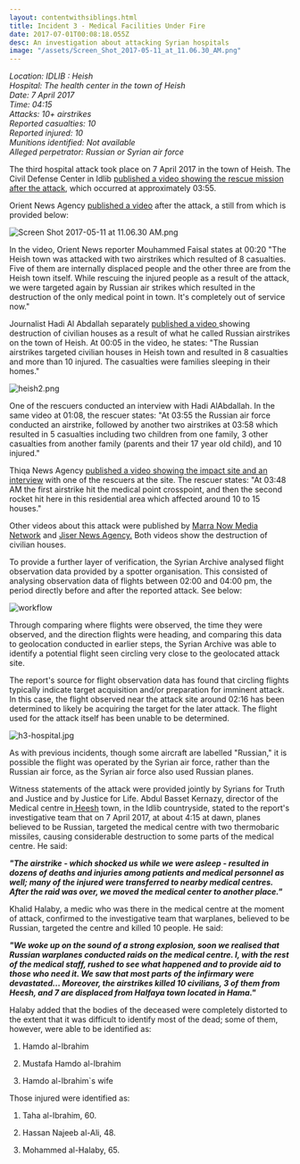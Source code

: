 ```yaml
---
layout: contentwithsiblings.html
title: Incident 3 - Medical Facilities Under Fire
date: 2017-07-01T00:08:18.055Z
desc: An investigation about attacking Syrian hospitals
image: "/assets/Screen_Shot_2017-05-11_at_11.06.30_AM.png"
---
```


_Location: IDLIB : Heish  
Hospital: The health center in the town of Heish  
Date: 7 April 2017  
Time: 04:15  
Attacks: 10+ airstrikes  
Reported casualties: 10  
Reported injured: 10  
Munitions identified: Not available  
Alleged perpetrator: Russian or Syrian air force_

The third hospital attack took place on 7 April 2017 in the town of Heish. The Civil Defense Center in Idlib [published a video showing the rescue mission after the attack][1], which occurred at approximately 03:55.

Orient News Agency [published a video][2] after the attack, a still from which is provided below:

![Screen Shot 2017-05-11 at 11.06.30 AM.png][3]

In the video, Orient News reporter Mouhammed Faisal states at 00:20 "The Heish town was attacked with two airstrikes which resulted of 8 casualties. Five of them are internally displaced people and the other three are from the Heish town itself. While rescuing the injured people as a result of the attack, we were targeted again by Russian air strikes which resulted in the destruction of the only medical point in town. It's completely out of service now."

Journalist Hadi Al Abdallah separately [published a video ][4]showing destruction of civilian houses as a result of what he called Russian airstrikes on the town of Heish. At 00:05 in the video, he states: "The Russian airstrikes targeted civilian houses in Heish town and resulted in 8 casualties and more than 10 injured. The casualties were families sleeping in their homes."

![heish2.png][5]

One of the rescuers conducted an interview with Hadi AlAbdallah. In the same video at 01:08, the rescuer states: "At 03:55 the Russian air force conducted an airstrike, followed by another two airstrikes at 03:58 which resulted in 5 casualties including two children from one family, 3 other casualties from another family (parents and their 17 year old child), and 10 injured."

Thiqa News Agency [published a video showing the impact site and an interview][6] with one of the rescuers at the site. The rescuer states: "At 03:48 AM the first airstrike hit the medical point crosspoint, and then the second rocket hit here in this residential area which affected around 10 to 15 houses."

Other videos about this attack were published by [Marra Now Media Network][7] and [Jiser News Agency.][8] Both videos show the destruction of civilian houses.

To provide a further layer of verification, the Syrian Archive analysed flight observation data provided by a spotter organisation. This consisted of analysing observation data of  flights between 02:00 and 04:00 pm, the period directly before and after the reported attack. See below:

![workflow][9]

Through comparing where flights were observed, the time they were observed, and the direction flights were heading, and comparing this data to geolocation conducted in earlier steps, the Syrian Archive was able to identify a potential flight seen circling very close to the geolocated attack site.

The report's source for flight observation data has found that circling flights typically indicate target acquisition and/or preparation for imminent attack. In this case, the flight observed near the attack site around 02:16 has been determined to likely be acquiring the target for the later attack. The flight used for the attack itself has been unable to be determined.

![h3-hospital.jpg][10]

As with previous incidents, though some aircraft are labelled "Russian," it is possible the flight was operated by the Syrian air force, rather than the Russian air force, as the Syrian air force also used Russian planes.

Witness statements of the attack were provided jointly by Syrians for Truth and Justice and by Justice for Life. Abdul Basset Kernazy, director of the Medical centre in[ Heesh][11] town, in the Idlib countryside, stated to the report's investigative team that on 7 April 2017, at about 4:15 at dawn, planes believed to be Russian, targeted the medical centre with two thermobaric missiles, causing considerable destruction to some parts of the medical centre. He said:

**_"The airstrike - which shocked us while we were asleep - resulted in dozens of deaths and injuries among patients and medical personnel as well; many of the injured were transferred to nearby medical centres. After the raid was over, we moved the medical center to another place."_**

Khalid Halaby, a medic who was there in the medical centre at the moment of attack, confirmed to the investigative team that warplanes, believed to be Russian, targeted the centre and killed 10 people. He said:

**_"We woke up on the sound of a strong explosion, soon we realised that Russian warplanes conducted raids on the medical centre. I, with the rest of the medical staff, rushed to see what happened and to provide aid to those who need it. We saw that most parts of the infirmary were devastated... Moreover, the airstrikes killed 10 civilians, 3 of them from Heesh, and 7 are displaced from Halfaya town located in Hama."_**

Halaby added that the bodies of the deceased were completely distorted to the extent that it was difficult to identify most of the dead; some of them, however, were able to be identified as:

1. Hamdo al-Ibrahim  

2. Mustafa Hamdo al-Ibrahim  

3. Hamdo al-Ibrahim`s wife

Those injured were identified as:

1. Taha al-Ibrahim, 60.  

2. Hassan Najeeb al-Ali, 48.  

3. Mohammed al-Halaby, 65.  

[1]: https://www.youtube.com/watch?v=pAkmte0DnAc
[2]: https://www.youtube.com/watch?v=fSTjk6ERLb0
[3]: /assets/Screen_Shot_2017-05-11_at_11.06.30_AM.png
[4]: https://www.youtube.com/watch?v=8q552FQXLNc
[5]: /assets/heish2.png
[6]: https://www.youtube.com/watch?v=Vag_LHW_jMQ
[7]: https://www.youtube.com/watch?v=tfMj49qh62k
[8]: https://www.youtube.com/watch?v=UvTob2rVDDA
[9]: /assets/7_april_2017_with_arrows.width-800.png
[10]: /assets/h3-hospital.jpg
[11]: https://www.google.com.tr/maps/place/Hesh,+Syria/@35.5470319,36.6348981,2477m/data=!3m2!1e3!4b1!4m5!3m4!1s0x1524f67a394c7ecf:0x6196dd3aa455af04!8m2!3d35.5488997!4d36.6444758?hl=en
